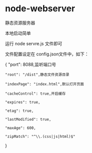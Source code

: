 # node-webserver
静态资源服务器

本地启动简单

运行 node servre.js 文件即可

文件配置设定在 config.json文件中，如下：

{
    "port": 8088,监听端口号

    "root": "/dist",静态文件资源目录

    "indexPage": "index.html",默认打开页面

    "cacheControl": true,开启缓存

    "expires": true,

    "etag": true,

    "lastModified": true,

    "maxAge": 600,

    "zipMatch": "^\\.(css|js|html)$"    
}
